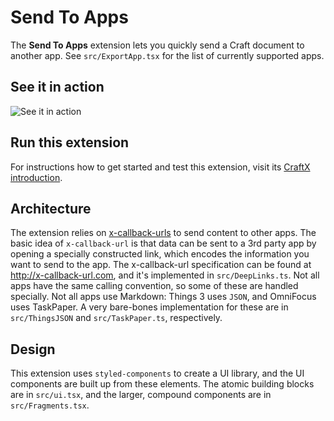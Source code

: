 # Send To Apps

The **Send To Apps** extension lets you quickly send a Craft document to another
app. See `src/ExportApp.tsx` for the list of currently supported apps.

## See it in action

![See it in action](https://user-images.githubusercontent.com/16385508/144403275-91d70ec7-eeb9-4b44-ba5d-a8cb26165d0b.gif)

## Run this extension

For instructions how to get started and test this extension, visit its [CraftX introduction](https://www.craft.do/s/OhmDYXrBwI2wZS/b/86CAE18D-5616-4DE3-85B5-5078FF132EEC/Things).

## Architecture

The extension relies on [x-callback-urls](http://x-callback-url.com) to send
content to other apps. The basic idea of `x-callback-url` is that data can be
sent to a 3rd party app by opening a specially constructed link, which encodes
the information you want to send to the app. The x-callback-url specification can
be found at http://x-callback-url.com, and it's implemented in
`src/DeepLinks.ts`. Not all apps have the same calling convention, so some of
these are handled specially. Not all apps use Markdown: Things 3 uses `JSON`,
and OmniFocus uses TaskPaper. A very bare-bones implementation for these are in
`src/ThingsJSON` and `src/TaskPaper.ts`, respectively.

## Design

This extension uses `styled-components` to create a UI library, and the UI
components are built up from these elements. The atomic building blocks are in
`src/ui.tsx`, and the larger, compound components are in `src/Fragments.tsx`.
